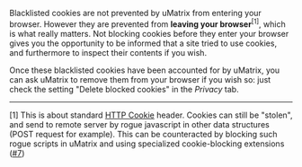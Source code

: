 Blacklisted cookies are not prevented by uMatrix from entering your browser. However they are prevented from **leaving your browser**<sup>[1]</sup>, which is what really matters. Not blocking cookies before they enter your browser gives you the opportunity to be informed that a site tried to use cookies, and furthermore to inspect their contents if you wish.

Once these blacklisted cookies have been accounted for by uMatrix, you can ask uMatrix to remove them from your browser if you wish so: just check the setting "Delete blocked cookies" in the _Privacy_ tab.

***

[1] This is about standard [HTTP Cookie](https://developer.mozilla.org/en-US/docs/Web/HTTP/Headers/Cookie) header. Cookies can still be "stolen", and send to remote server by rogue javascript in other data structures (POST request for example). This can be counteracted by blocking such rogue scripts in uMatrix and using specialized cookie-blocking extensions ([#7](https://github.com/uBlockOrigin/uMatrix-issues/issues/7))
